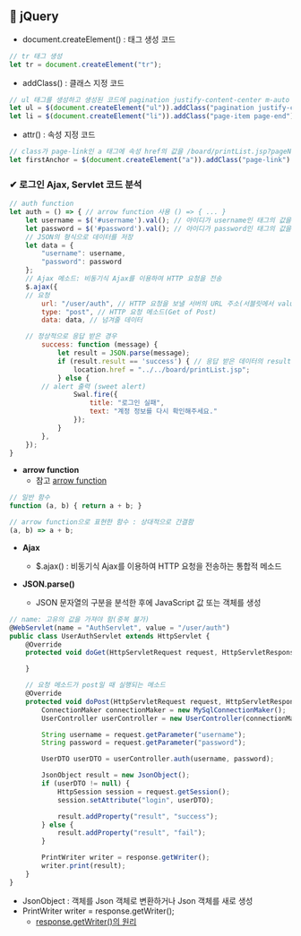 ## 👾 jQuery

- document.createElement() : 태그 생성 코드

```jsx
// tr 태그 생성
let tr = document.createElement("tr");
```

- addClass() : 클래스 지정 코드

```jsx
// ul 태그를 생성하고 생성된 코드에 pagination justify-content-center m-auto 클래스 지정
let ul = $(document.createElement("ul")).addClass("pagination justify-content-center m-auto");
let li = $(document.createElement("li")).addClass("page-item page-end");
```

- attr() : 속성 지정 코드

```jsx
// class가 page-link인 a 태그에 속성 href의 값을 /board/printList.jsp?pageNo=1로 지정
let firstAnchor = $(document.createElement("a")).addClass("page-link").attr("href", "/board/printList.jsp?pageNo=1");
```

### ✔ 로그인 Ajax, Servlet 코드 분석

```jsx
// auth function
let auth = () => { // arrow function 사용 () => { ... }
    let username = $('#username').val(); // 아이디가 username인 태그의 값을 받아 변수 username에 저장
    let password = $('#password').val(); // 아이디가 password인 태그의 값을 받아 변수 password에 저장
    // JSON의 형식으로 데이터를 저장
    let data = {
        "username": username,
        "password": password
    };
    // Ajax 메소드: 비동기식 Ajax를 이용하여 HTTP 요청을 전송
    $.ajax({
	// 요청
        url: "/user/auth", // HTTP 요청을 보낼 서버의 URL 주소(서블릿에서 value로 지정함)
        type: "post", // HTTP 요청 메소드(Get of Post)
        data: data, // 넘겨줄 데이터

	// 정상적으로 응답 받은 경우
        success: function (message) {
            let result = JSON.parse(message);
            if (result.result == 'success') { // 응답 받은 데이터의 result가 'success'인 경우
                location.href = "../../board/printList.jsp";
            } else {
		// alert 출력 (sweet alert)
                Swal.fire({
                    title: "로그인 실패",
                    text: "계정 정보를 다시 확인해주세요."
                });
            }
        },
    });
}
```

- **arrow function**
    - 참고 [arrow function](https://developer.mozilla.org/en-US/docs/Web/JavaScript/Reference/Functions/Arrow_functions)

```jsx
// 일반 함수
function (a, b) { return a + b; } 

// arrow function으로 표현한 함수 : 상대적으로 간결함
(a, b) => a + b; 
```

- **Ajax**
    - $.ajax() : 비동기식 Ajax를 이용하여 HTTP 요청을 전송하는 통합적 메소드

- **JSON.parse()**
    - JSON 문자열의 구분을 분석한 후에 JavaScript 값 또는 객체를 생성

```jsx
// name: 고유의 값을 가져야 함(중복 불가)
@WebServlet(name = "AuthServlet", value = "/user/auth")
public class UserAuthServlet extends HttpServlet {
    @Override
    protected void doGet(HttpServletRequest request, HttpServletResponse response) throws ServletException, IOException {

    }

    // 요청 메소드가 post일 때 실행되는 메소드
    @Override
    protected void doPost(HttpServletRequest request, HttpServletResponse response) throws ServletException, IOException {
        ConnectionMaker connectionMaker = new MySqlConnectionMaker();
        UserController userController = new UserController(connectionMaker);

        String username = request.getParameter("username");
        String password = request.getParameter("password");

        UserDTO userDTO = userController.auth(username, password);

        JsonObject result = new JsonObject();
        if (userDTO != null) {
            HttpSession session = request.getSession();
            session.setAttribute("login", userDTO);

            result.addProperty("result", "success");
        } else {
            result.addProperty("result", "fail");
        }

        PrintWriter writer = response.getWriter();
        writer.print(result);
    }
}
```

- JsonObject : 객체를 Json 객체로 변환하거나 Json 객체를 새로 생성
- PrintWriter writer = response.getWriter();
    - [response.getWriter()의 원리](https://m.blog.naver.com/PostView.naver?isHttpsRedirect=true&blogId=min_sub&logNo=80069919296)
